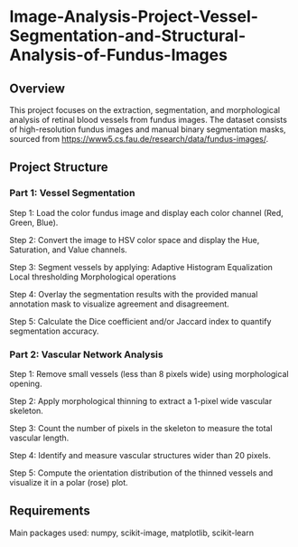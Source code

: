 # Image-Analysis-Project-Vessel-Segmentation-and-Structural-Analysis-of-Fundus-Images

## Overview
This project focuses on the extraction, segmentation, and morphological analysis of retinal blood vessels from fundus images.
The dataset consists of high-resolution fundus images and manual binary segmentation masks, sourced from https://www5.cs.fau.de/research/data/fundus-images/.

## Project Structure
### Part 1: Vessel Segmentation
Step 1: Load the color fundus image and display each color channel (Red, Green, Blue).

Step 2: Convert the image to HSV color space and display the Hue, Saturation, and Value channels.

Step 3: Segment vessels by applying:
Adaptive Histogram Equalization
Local thresholding
Morphological operations

Step 4: Overlay the segmentation results with the provided manual annotation mask to visualize agreement and disagreement.

Step 5: Calculate the Dice coefficient and/or Jaccard index to quantify segmentation accuracy.

### Part 2: Vascular Network Analysis

Step 1: Remove small vessels (less than 8 pixels wide) using morphological opening.

Step 2: Apply morphological thinning to extract a 1-pixel wide vascular skeleton.

Step 3: Count the number of pixels in the skeleton to measure the total vascular length.

Step 4: Identify and measure vascular structures wider than 20 pixels.

Step 5: Compute the orientation distribution of the thinned vessels and visualize it in a polar (rose) plot.

## Requirements

Main packages used: numpy, scikit-image, matplotlib, scikit-learn


